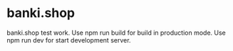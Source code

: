 # banki.shop
banki.shop test work.
Use npm run build for build in production mode.
Use npm run dev for start development server.
